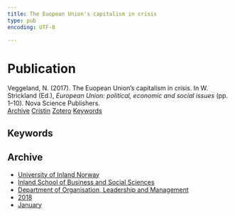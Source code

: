```yaml
---
title: The Euopean Union's capitalism in crisis
type: pub
encoding: UTF-8

---
```

<h1>Publication</h1>
<article id="csl-bib-container-HBXYJXDR" class="csl-bib-container">
  <div class="csl-bib-body"> <div class="csl-entry">Veggeland, N. (2017). The Euopean Union’s capitalism in crisis. In W. Strickland (Ed.), <i>European Union: political, economic and social issues</i> (pp. 1–10). Nova Science Publishers.</div> </div>
  <div class="csl-bib-buttons">
    <a href="#taxonomy-article-HBXYJXDR" alt="archive" class="csl-bib-button">Archive</a>
    <a href="https://app.cristin.no/results/show.jsf?id=1543202" alt="Cristin" class="csl-bib-button">Cristin</a>
    <a href="http://zotero.org/groups/5881554/items/HBXYJXDR" alt="Zotero" class="csl-bib-button">Zotero</a>
    <a href="#keywords-article-HBXYJXDR" alt="keywords" class="csl-bib-button">Keywords</a>
  </div>
  <div id="csl-bib-meta-container-HBXYJXDR"></div>
</article>
<div id="csl-bib-meta-HBXYJXDR" class="csl-bib-meta">
  <article id="keywords-article-HBXYJXDR" class="keywords-article">
    <h1>Keywords</h1>
    
  </article>
  <article id="taxonomy-article-HBXYJXDR" class="taxonomy-article">
    <h1>Archive</h1>
    <ul>
      <li>
        <a href="/en/archive/?key=3DCRN523">University of Inland Norway</a>
      </li>
      <li>
        <a href="/en/archive/?key=DU8Q9LN9">Inland School of Business and Social Sciences</a>
      </li>
      <li>
        <a href="/en/archive/?key=4LUWR3ZM">Department of Organisation, Leadership and Management</a>
      </li>
      <li>
        <a href="/en/archive/?key=32SCKVEY">2018</a>
      </li>
      <li>
        <a href="/en/archive/?key=HW4RI72S">January</a>
      </li>
    </ul>
  </article>
</div>
